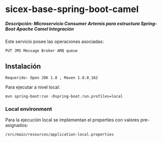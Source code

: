 # sicex-base-spring-boot-camel

##### Descripción: Microservicio Consumer Artemis para estructura Spring-Boot Apache Camel Integración

Este servicio posee las operaciones asociadas:

	PUT JMS Message Broker AMQ queue

## Instalación

	Requerido: Open JDK 1.8 , Maven 1.8.0_162

Para ejecutar a nivel local: 

	mvn spring-boot:run -Dspring-boot.run.profiles=local


### Local environment

Para la ejecución local se implementan el properties con valores pre-asignados:

	/src/main/resources/application-local.properties

